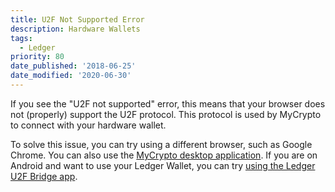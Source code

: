 ```yaml
---
title: U2F Not Supported Error
description: Hardware Wallets
tags:
  - Ledger
priority: 80
date_published: '2018-06-25'
date_modified: '2020-06-30'
---
```


If you see the "U2F not supported" error, this means that your browser does not (properly) support the U2F protocol. This protocol is used by MyCrypto to connect with your hardware wallet.

To solve this issue, you can try using a different browser, such as Google Chrome. You can also use the [MyCrypto desktop application](https://download.mycrypto.com/). If you are on Android and want to use your Ledger Wallet, you can try [using the Ledger U2F Bridge app](/how-to/hardware-wallets/ledger/how-to-use-a-ledger-wallet-with-android).
